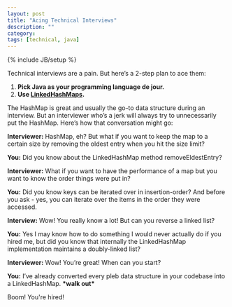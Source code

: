 ```yaml
---
layout: post
title: "Acing Technical Interviews"
description: ""
category: 
tags: [technical, java]
---
```

{% include JB/setup %}

Technical interviews are a pain. But here’s a 2-step plan to ace them:

1. **Pick Java as your programming language de jour.**
2. **Use [LinkedHashMaps][1].**

The HashMap is great and usually the go-to data structure during an interview. But an interviewer who’s a jerk will always try to unnecessarily put the HashMap. Here’s how that conversation might go:

**Interviewer:** HashMap, eh? But what if you want to keep the map to a certain size by removing the oldest entry when you hit the size limit?

**You:** Did you know about the LinkedHashMap method removeEldestEntry?

**Interviewer:** What if you want to have the performance of a map but you want to know the order things were put in?

**You:** Did you know keys can be iterated over in insertion-order? And before you ask - yes, you can iterate over the items in the order they were accessed. 

**Interview:** Wow! You really know a lot! But can you reverse a linked list?

**You:** Yes I may know how to do something I would never actually do if you hired me, but did you know that internally the LinkedHashMap implementation maintains a doubly-linked list?

**Interviewer:** Wow! You’re great! When can you start?

**You:** I’ve already converted every pleb data structure in your codebase into a LinkedHashMap. **\*walk out\***

Boom! You're hired!

[1]: https://developer.android.com/reference/java/util/LinkedHashMap.html
